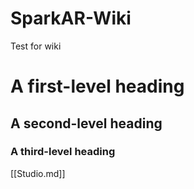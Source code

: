 # SparkAR-Wiki
Test for wiki


# A first-level heading
## A second-level heading
### A third-level heading

[[Studio.md]]
